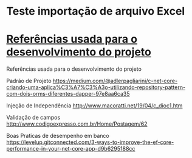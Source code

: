# Teste importação de arquivo Excel

# <a href="https://medium.com/@adlerpagliarini/a821d501e317" target="_blank">Referências usada para o desenvolvimento do projeto</a>

Referências usada para o desenvolvimento do projeto

Padrão de Projeto
https://medium.com/@adlerpagliarini/c-net-core-criando-uma-aplica%C3%A7%C3%A3o-utilizando-repository-pattern-com-dois-orms-diferentes-dapper-97e8aa6ca35

Injeção de Independência 
http://www.macoratti.net/19/04/c_dioc1.htm

Validação de campos
http://www.codigoexpresso.com.br/Home/Postagem/62

Boas Praticas de desempenho em banco
https://levelup.gitconnected.com/3-ways-to-improve-the-ef-core-performance-in-your-net-core-app-d9b6295188cc
